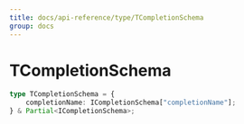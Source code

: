 ```yaml
---
title: docs/api-reference/type/TCompletionSchema
group: docs
---
```


# TCompletionSchema

```ts
type TCompletionSchema = {
    completionName: ICompletionSchema["completionName"];
} & Partial<ICompletionSchema>;
```


